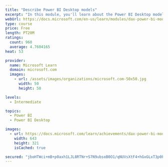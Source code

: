 ```yaml
---
title: "Describe Power BI Desktop models"
excerpt: "In this module, you'll learn about the Power BI Desktop model structure, star schema design basics, analytics queries, and report visual configuration. This module provides a strong foundation on which you can learn to optimize model designs and add model calculations."
webUrl: https://docs.microsoft.com/en-us/learn/modules/dax-power-bi-models/
type: course
price: Free
length: PT20M
ratings:
  count: 960
  average: 4.7604165
heat: 53

provider:
  name: Microsoft Learn
  domain: microsoft.com
  images:
    - url: /assets/images/organizations/microsoft.com-50x50.jpg
      width: 50
      height: 50

levels:
  - Intermediate

topics:
  - Power BI
  - Power BI Desktop

images:
  - url: https://docs.microsoft.com/learn/achievements/dax-power-bi-models-social.png
    width: 643
    height: 321
    isCached: true

secured: "jboHTWci+mB+p0axh1LJL8RTNr+S7N9ubsoB0O1/qNUVsXtF4+hGxGLxT3p0PZqHhxINtDYgiqReHvHheyY/j9v/0oP6ROp1FSfPWENjTSba1anixi97qg9yVpnO/Flg0WtS9LDzjOLvjPqV9Y1uKpuFVpNbTD9sMLh2/0hbeLCmnlNuj4VaAQPBl9tB0Kxuv8dJapugmZN5QNuIqLfihDFia/fdbLwLa8sc6SWGBQnKrzZn238pJ9Ap8wjyR8TIJvGNzycY27BohYr/gjw1t0uarA4RtYyINrIiJVJH/wxIPBVoYAJgj9Bk7GlSdx7cF2+znepzOCr1Og5rxULFl20VawOKfzqogvH+kmwY3n7muizbZEGeeKqxqNnDjCfJh+MgUH8dsv4ejBcatiZzBQaTnxAC6IV5Gre4udgB6Bo=;ArLfOGPVCc3FVCJBWTY2ZQ=="
---
```


